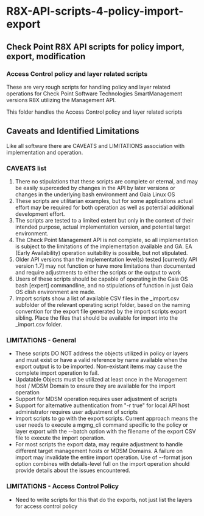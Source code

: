 # R8X-API-scripts-4-policy-import-export

## Check Point R8X API scripts for policy import, export, modification

### Access Control policy and layer related scripts

These are very rough scripts for handling policy and layer related operations for Check Point Software Technologies SmartManagement versions R8X utilizing the Management API.

This folder handles the Access Control policy and layer related scripts

## Caveats and Identified Limitations

Like all software there are CAVEATS and LIMITATIONS association with implementation and operation.

### CAVEATS list

1. There no stipulations that these scripts are complete or eternal, and may be easily superceded by changes in the API by later versions or changes in the underlying bash environment and Gaia Linux OS
2. These scripts are utilitarian examples, but for some applications actual effort may be required for both operation as well as potential additional development effort.
3. The scripts are tested to a limited extent but only in the context of their intended purpose, actual implementation version, and potential target environment.
4. The Check Point Management API is not complete, so all implementation is subject to the limitations of the implementation available and GA.  EA (Early Availability) operation suitability is possible, but not stipulated.
5. Older API versions than the implementation level(s) tested [currently API version 1.7] may not function or have more limitations than documented and require adjustments to either the scripts or the output to work
6. Users of these scripts should be capable of operating in the Gaia OS bash [expert] commandline, and no stipulations of function in just Gaia OS clish environment are made.
7. Import scripts show a list of available CSV files in the _import.csv subfolder of the relevant operating script folder, based on the naming convention for the export file generated by the import scripts export sibling.  Place the files that should be available for import into the _import.csv folder.

### LIMITATIONS - General

- These scripts DO NOT address the objects utilized in policy or layers and must exist or have a valid reference by name available when the export output is to be imported.  Non-existant items may cause the complete import operation to fail.
- Updatable Objects must be utilized at least once in the Management host / MDSM Domain to ensure they are available for the import operation
- Support for MDSM operation requires user adjustment of scripts
- Support for alternative authentication from "-r true" for local API host administrator requires user adjustment of scripts
- Import scripts to go with the export scripts.  Current approach means the user needs to execute a mgmg_cli command specific to the policy or layer export with the --batch option with the filename of the export CSV file to execute the import operation.
- For most scripts the export data, may require adjustment to handle different target management hosts or MDSM Domains.  A failure on import may invalidate the entire import operation.  Use of --format json option combines with details-level full on the import operation should provide details about the issues encountered.

### LIMITATIONS - Access Control Policy

- Need to write scripts for this that do the exports, not just list the layers for access control policy
